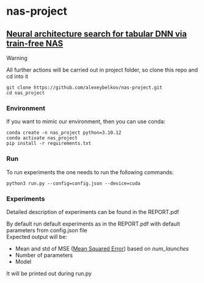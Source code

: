 # nas-project       
## [Neural architecture search for tabular DNN via train-free NAS](https://github.com/diff7/Efficient-DL-models-Seminars?tab=readme-ov-file#3-neural-architecture-search-for-tabular-dnn-via-train-free-nas)        

> [!WARNING] 
> All further actions will be carried out in project folder, so clone this repo and cd into it     

```shell
git clone https://github.com/alexeybelkov/nas-project.git
cd nas_project
```

### Environment
If you want to mimic our environment, then you can use conda:
```shell
conda create -n nas_project python=3.10.12
conda activate nas_project
pip install -r requirements.txt
```

### Run

To run experiments the one needs to run the following commands:
```shell
python3 run.py --config=config.json --device=cuda
```

### Experiments

Detailed description of experiments can be found in the REPORT.pdf

By default run default experiments as in the REPORT.pdf with default parameters from config.json file        
Expected output will be:
- Mean and std of MSE ([Mean Squared Error](https://en.wikipedia.org/wiki/Mean_squared_error)) based on *num_launches*
- Number of parameters
- Model     

It will be printed out during run.py 





